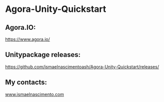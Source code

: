 # Agora-Unity-Quickstart

## Agora.IO:
https://www.agora.io/

## Unitypackage releases:
https://github.com/ismaelnascimentoash/Agora-Unity-Quickstart/releases/

## My contacts:
www.ismaelnascimento.com
